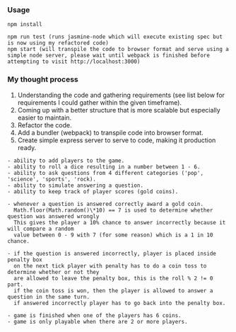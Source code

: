 ### Usage

```
npm install

npm run test (runs jasmine-node which will execute existing spec but is now using my refactored code)
npm start (will transpile the code to browser format and serve using a simple node server, please wait until webpack is finished before attempting to visit http://localhost:3000)
```

### My thought process

1. Understanding the code and gathering requirements (see list below for requirements I could gather within the given timeframe).
2. Coming up with a better structure that is more scalable but especially easier to maintain.
3. Refactor the code.
4. Add a bundler (webpack) to transpile code into browser format.
5. Create simple express server to serve to code, making it production ready.

```
- ability to add players to the game.
- ability to roll a dice resulting in a number between 1 - 6.
- ability to ask questions from 4 different categories ('pop', 'science', 'sports', 'rock).
- ability to simulate answering a question.
- ability to keep track of player scores (gold coins).

- whenever a question is answered correctly award a gold coin.
  Math.floor(Math.random()\*10) == 7 is used to determine whether question was answered wrongly
  This gives the player a 10% chance to answer incorrectly because it will compare a random
  value between 0 - 9 with 7 (for some reason) which is a 1 in 10 chance.

- if the question is answered incorrectly, player is placed inside penalty box
  on the next tick player with penalty has to do a coin toss to determine whether or not they
  are allowed to leave the penalty box, this is the roll % 2 != 0 part.
  if the coin toss is won, then the player is allowed to answer a question in the same turn.
  if answered incorrectly player has to go back into the penalty box.

- game is finished when one of the players has 6 coins.
- game is only playable when there are 2 or more players.
```
